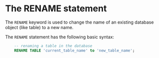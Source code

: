 # The RENAME statement
The `RENAME` keyword is used to change the name of an existing database object (like table) to a new name.

The `RENAME` statement has the following basic syntax:
```sql
	-- renaming a table in the database
	RENAME TABLE 'current_table_name' to 'new_table_name';
```
